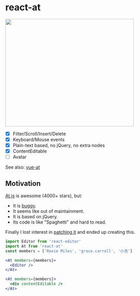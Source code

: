 # react-at

<img width="400" height="335" src="https://raw.githubusercontent.com/fritx/react-at/dev/shot.png">

- [x] Filter/Scroll/Insert/Delete
- [x] Keyboard/Mouse events
- [x] Plain-text based, no jQuery, no extra nodes
- [x] ContentEditable
- [ ] Avatar

See also: [vue-at][vue-at]

## Motivation

[At.js][at.js] is awesome (4000+ stars), but:

- It is [buggy][buggy].
- It seems like out of maintainment.
- It is based on jQuery.
- Its code is like "Spaghetti" and hard to read.

Finally I lost interest in [patching it][buggy] and ended up creating this.

```jsx
import Editor from 'react-editor'
import At from 'react-at'
const members = ['Roxie Miles', 'grace.carroll', '小浩']

<At members={members}>
  <Editor />
</At>

<At members={members}>
  <div contentEditable />
</At>
```

[vue-at]: https://github.com/fritx/vue-at
[at.js]: https://github.com/ichord/At.js
[buggy]: https://github.com/ichord/At.js/issues/411#issuecomment-256662090
